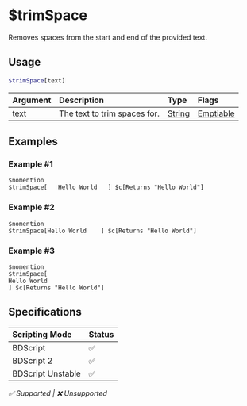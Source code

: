 # $trimSpace
Removes spaces from the start and end of the provided text.

## Usage
```php
$trimSpace[text]
```

| Argument | Description | Type | Flags |
| :---- | :---- | :---- | :---- |
| text | The text to trim spaces for. | [String](/src/resources/arguments/types.md#string) | [Emptiable](/src/resources/arguments/flags.md#emptiable)

## Examples
### Example #1
```
$nomention
$trimSpace[   Hello World   ] $c[Returns "Hello World"]
```

### Example #2
```
$nomention
$trimSpace[Hello World    ] $c[Returns "Hello World"]
```

### Example #3
```
$nomention
$trimSpace[
Hello World   
] $c[Returns "Hello World"]
```

## Specifications
| Scripting Mode | Status
| :---- | :---- |
| BDScript | ✅ |
| BDScript 2 | ✅ |
| BDScript Unstable | ✅ |

*✅ Supported | ❌ Unsupported*